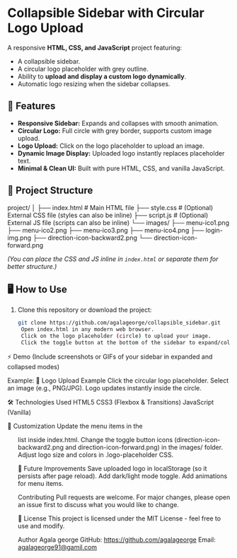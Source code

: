 # Collapsible Sidebar with Circular Logo Upload

A responsive **HTML, CSS, and JavaScript** project featuring:
- A collapsible sidebar.
- A circular logo placeholder with grey outline.
- Ability to **upload and display a custom logo dynamically**.
- Automatic logo resizing when the sidebar collapses.

## 🚀 Features
- **Responsive Sidebar:** Expands and collapses with smooth animation.
- **Circular Logo:** Full circle with grey border, supports custom image upload.
- **Logo Upload:** Click on the logo placeholder to upload an image.
- **Dynamic Image Display:** Uploaded logo instantly replaces placeholder text.
- **Minimal & Clean UI:** Built with pure HTML, CSS, and vanilla JavaScript.

## 📂 Project Structure

project/
│
├── index.html # Main HTML file
├── style.css # (Optional) External CSS file (styles can also be inline)
├── script.js # (Optional) External JS file (scripts can also be inline)
└── images/
├── menu-ico1.png
├── menu-ico2.png
├── menu-ico3.png
├── menu-ico4.png
├── login-img.png
├── direction-icon-backward2.png
└── direction-icon-forward.png


*(You can place the CSS and JS inline in `index.html` or separate them for better structure.)*

## 🖥️ How to Use
1. Clone this repository or download the project:
   ```bash
   git clone https://github.com/agalageorge/collapsible_sidebar.git
    Open index.html in any modern web browser.
    Click on the logo placeholder (circle) to upload your image.
    Click the toggle button at the bottom of the sidebar to expand/collapse.

⚡ Demo
(Include screenshots or GIFs of your sidebar in expanded and collapsed modes)

Example:
📸 Logo Upload Example
    Click the circular logo placeholder.
    Select an image (e.g., PNG/JPG).
    Logo updates instantly inside the circle.

🛠️ Technologies Used
    HTML5
    CSS3 (Flexbox & Transitions)
    JavaScript (Vanilla)

🔧 Customization
    Update the menu items in the <ul> list inside index.html.
    Change the toggle button icons (direction-icon-backward2.png and direction-icon-forward.png) in the images/ folder.
    Adjust logo size and colors in .logo-placeholder CSS.

📌 Future Improvements
    Save uploaded logo in localStorage (so it persists after page reload).
    Add dark/light mode toggle.
    Add animations for menu items.

Contributing
Pull requests are welcome. For major changes, please open an issue first to discuss what you would like to change.

📜 License
This project is licensed under the MIT License - feel free to use and modify.

Author
Agala george
GitHub: https://github.com/agalageorge
Email: agalageorge91@gamil.com

